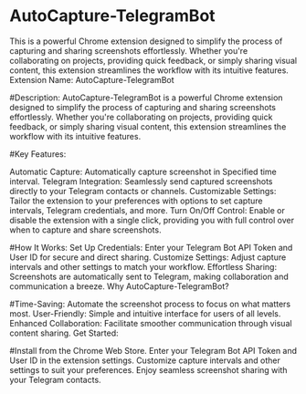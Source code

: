 # AutoCapture-TelegramBot
This is a powerful Chrome extension designed to simplify the process of capturing and sharing screenshots effortlessly. Whether you're collaborating on projects, providing quick feedback, or simply sharing visual content, this extension streamlines the workflow with its intuitive features.
Extension Name: AutoCapture-TelegramBot

#Description:
AutoCapture-TelegramBot is a powerful Chrome extension designed to simplify the process of capturing and sharing screenshots effortlessly. Whether you're collaborating on projects, providing quick feedback, or simply sharing visual content, this extension streamlines the workflow with its intuitive features.

#Key Features:

Automatic Capture: Automatically capture screenshot in Specified time interval.
Telegram Integration: Seamlessly send captured screenshots directly to your Telegram contacts or channels.
Customizable Settings: Tailor the extension to your preferences with options to set capture intervals, Telegram credentials, and more.
Turn On/Off Control: Enable or disable the extension with a single click, providing you with full control over when to capture and share screenshots.


#How It Works:
Set Up Credentials: Enter your Telegram Bot API Token and User ID for secure and direct sharing.
Customize Settings: Adjust capture intervals and other settings to match your workflow.
Effortless Sharing: Screenshots are automatically sent to Telegram, making collaboration and communication a breeze.
Why AutoCapture-TelegramBot?

#Time-Saving: Automate the screenshot process to focus on what matters most.
User-Friendly: Simple and intuitive interface for users of all levels.
Enhanced Collaboration: Facilitate smoother communication through visual content sharing.
Get Started:

#Install  from the Chrome Web Store.
Enter your Telegram Bot API Token and User ID in the extension settings.
Customize capture intervals and other settings to suit your preferences.
Enjoy seamless screenshot sharing with your Telegram contacts.
